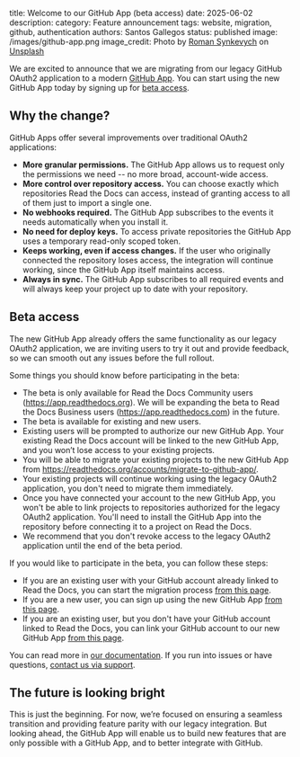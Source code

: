 title: Welcome to our GitHub App (beta access)
date: 2025-06-02
description:
category: Feature announcement
tags: website, migration, github, authentication
authors: Santos Gallegos
status: published
image: /images/github-app.png
image_credit: Photo by <a href="https://unsplash.com/@synkevych?utm_content=creditCopyText&utm_medium=referral&utm_source=unsplash">Roman Synkevych</a> on <a href="https://unsplash.com/photos/black-and-white-penguin-toy-wX2L8L-fGeA?utm_content=creditCopyText&utm_medium=referral&utm_source=unsplash">Unsplash</a>

We are excited to announce that we are migrating from our legacy GitHub OAuth2 application to a modern [GitHub App](https://docs.github.com/en/apps/overview).
You can start using the new GitHub App today by signing up for [beta access](#beta-access).

## Why the change?

GitHub Apps offer several improvements over traditional OAuth2 applications:

- **More granular permissions.**
  The GitHub App allows us to request only the permissions we need
  -- no more broad, account-wide access.
- **More control over repository access.**
  You can choose exactly which repositories Read the Docs can access,
  instead of granting access to all of them just to import a single one.
- **No webhooks required.**
  The GitHub App subscribes to the events it needs automatically when you install it.
- **No need for deploy keys.**
  To access private repositories the GitHub App uses a temporary read-only scoped token.
- **Keeps working, even if access changes.**
  If the user who originally connected the repository loses access,
  the integration will continue working, since the GitHub App itself maintains access.
- **Always in sync.**
  The GitHub App subscribes to all required events and will always keep your project up to date with your repository.

## Beta access

The new GitHub App already offers the same functionality as our legacy OAuth2 application,
we are inviting users to try it out and provide feedback,
so we can smooth out any issues before the full rollout.

Some things you should know before participating in the beta:

- The beta is only available for Read the Docs Community users (<https://app.readthedocs.org>).
  We will be expanding the beta to Read the Docs Business users (<https://app.readthedocs.com>) in the future.
- The beta is available for existing and new users.
- Existing users will be prompted to authorize our new GitHub App.
  Your existing Read the Docs account will be linked to the new GitHub App,
  and you won’t lose access to your existing projects.
- You will be able to migrate your existing projects to the new GitHub App from <https://readthedocs.org/accounts/migrate-to-github-app/>.
- Your existing projects will continue working using the legacy OAuth2 application,
  you don't need to migrate them immediately.
- Once you have connected your account to the new GitHub App,
  you won't be able to link projects to repositories authorized for the legacy OAuth2 application.
  You'll need to install the GitHub App into the repository before connecting it to a project on Read the Docs.
- We recommend that you don't revoke access to the legacy OAuth2 application until the end of the beta period.

If you would like to participate in the beta, you can follow these steps:

- If you are an existing user with your GitHub account already linked to Read the Docs,
  you can start the migration process [from this page](https://readthedocs.org/accounts/migrate-to-github-app/).
- If you are a new user, you can sign up using the new GitHub App [from this page](https://readthedocs.org/accounts/githubapp/login/).
- If you are an existing user, but you don't have your GitHub account linked to Read the Docs,
  you can link your GitHub account to our new GitHub App [from this page](https://readthedocs.org/accounts/githubapp/login/?process=connect).

You can read more in [our documentation](https://docs.readthedocs.com/platform/stable/reference/git-integration.html#github-app).
If you run into issues or have questions, [contact us via support](https://docs.readthedocs.com/platform/stable/support.html).

## The future is looking bright

This is just the beginning.
For now, we’re focused on ensuring a seamless transition and providing feature parity with our legacy integration.
But looking ahead, the GitHub App will enable us to build new features that are only possible with a GitHub App,
and to better integrate with GitHub.
